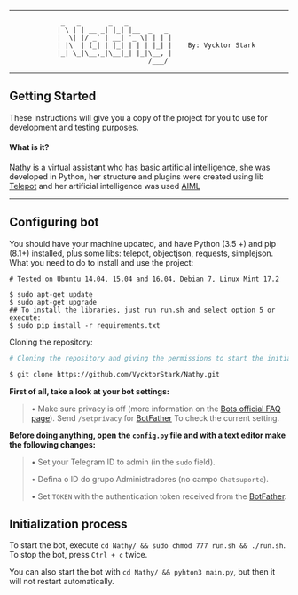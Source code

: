 * * *
                 _   _       _   _                                                                                                                                
                | \ | | __ _| |_| |__  _   _                                                                                                                      
                |  \| |/ _` | __| '_ \| | | |                                                                                                                     
                | |\  | (_| | |_| | | | |_| |    By: Vycktor Stark                                                                                                               
                |_| \_|\__,_|\__|_| |_|\__, |    
                                       /___/

                
* * *

## Getting Started

These instructions will give you a copy of the project for you to use for development and testing purposes.

#### What is it?

Nathy is a virtual assistant who has basic artificial intelligence, she was developed in Python, her structure and plugins were created using lib [Telepot](https://github.com/nickoala/telepot) and her artificial intelligence was used [AIML](https://pypi.org/project/python-aiml/)
* * *

## Configuring bot

You should have your machine updated, and have Python (3.5 +) and pip (8.1+) installed, plus some libs: telepot, objectjson, requests, simplejson. What you need to do to install and use the project:

```
# Tested on Ubuntu 14.04, 15.04 and 16.04, Debian 7, Linux Mint 17.2

$ sudo apt-get update
$ sudo apt-get upgrade
## To install the libraries, just run run.sh and select option 5 or execute: 
$ sudo pip install -r requirements.txt
```
Cloning the repository:
```bash
# Cloning the repository and giving the permissions to start the initiation script

$ git clone https://github.com/VycktorStark/Nathy.git

```


**First of all, take a look at your bot settings:**

> • Make sure privacy is off (more information on the [Bots official FAQ page](https://core.telegram.org/bots/faq#what-messages-will-my-bot-get)). Send `/setprivacy` for [BotFather](http://telegram.me/BotFather) To check the current setting.

**Before doing anything, open the `config.py` file and with a text editor make the following changes:**

> • Set your Telegram ID to admin (in the `sudo` field).
>
> • Defina o ID do grupo Administradores (no campo `Chatsuporte`).
>
> • Set `TOKEN` with the authentication token received from the [BotFather](http://telegram.me/BotFather).
>

## Initialization process

To start the bot, execute `cd Nathy/ && sudo chmod 777 run.sh && ./run.sh`. To stop the bot, press `Ctrl + c` twice.

You can also start the bot with `cd Nathy/ && pyhton3 main.py`, but then it will not restart automatically.
